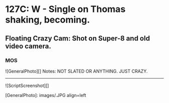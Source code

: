 # 127C: W - Single on Thomas shaking, becoming.

## Floating Crazy Cam: Shot on Super-8 and old video camera.

### MOS

![GeneralPhoto][]
Notes: NOT SLATED OR ANYTHING. JUST CRAZY.

----

![ScriptScreenshot][]


[GeneralPhoto]:  images/.JPG align=left